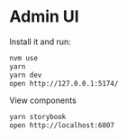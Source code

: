 # Admin UI

Install it and run:

```bash
nvm use
yarn
yarn dev
open http://127.0.0.1:5174/
```

View components

```bash
yarn storybook
open http://localhost:6007
```